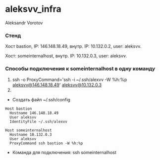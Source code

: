 # aleksvv_infra
Aleksandr Vorotov

### Стенд
Хост bastion, IP: 146.148.18.49, внутр. IP: 10.132.0.2, user: aleksvv.

Хост: someinternalhost, внутр. IP: 10.132.0.3, user: aleksvv.


### Способы подключения к someinternalhost в одну команду

1. ssh -o ProxyCommand='ssh -i ~/.ssh/alexvv -W %h:%p aleksvv@146.148.18.49' aleksvv@10.132.0.3
2. 
- Создать файл ~/.ssh/config
```	
Host bastion
  Hostname 146.148.18.49
  User aleksvv
  IdentityFile ~/.ssh/alexvv

Host someinternalhost
  Hostname 10.132.0.3
  User aleksvv
  ProxyCommand ssh bastion -W %h:%p
```
- Команда для подключения: ssh someinternalhost
